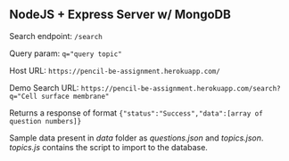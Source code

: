 ## NodeJS + Express Server w/ MongoDB

Search endpoint: `/search`

Query param: `q="query topic"`

Host URL: `https://pencil-be-assignment.herokuapp.com/`

Demo Search URL: `https://pencil-be-assignment.herokuapp.com/search?q="Cell surface membrane"`

Returns a response of format `{"status":"Success","data":[array of question numbers]}`

Sample data present in *data* folder as *questions.json* and *topics.json*. *topics.js* contains the script to import to the database.
